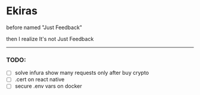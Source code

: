 # Ekiras

before named "Just Feedback"

then I realize It's not Just Feedback


----

### TODO:

- [ ] solve infura show many requests only after buy crypto
- [ ] .cert on react native
- [ ] secure .env vars on docker
